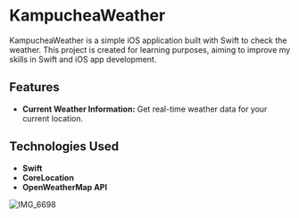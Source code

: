 # KampucheaWeather

KampucheaWeather is a simple iOS application built with Swift to check the weather. This project is created for learning purposes, aiming to improve my skills in Swift and iOS app development.

## Features

- **Current Weather Information:** Get real-time weather data for your current location.

## Technologies Used

- **Swift**
- **CoreLocation**
- **OpenWeatherMap API**

![IMG_6698](https://github.com/P-Bunnet/KampucheaWeather/assets/89001635/a1475404-c035-40b6-be6b-0a7a5dc02ed8)
